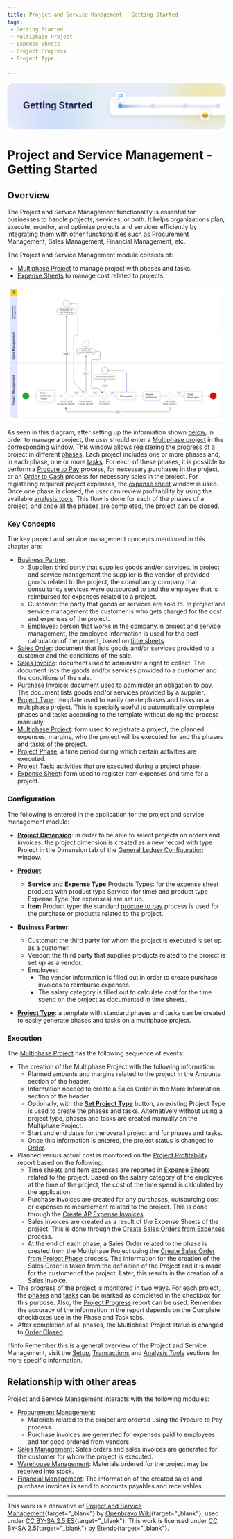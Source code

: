 ```yaml
---
title: Project and Service Management - Getting Started
tags: 
 - Getting Started
 - Multiphase Project
 - Expense Sheets
 - Project Progress
 - Project Type
 
---
```


![cover-getting-started.png](../../../../assets/getting-started/overview/cover-getting-started.png)
# Project and Service Management - Getting Started

## Overview

The Project and Service Management functionality is essential for businesses to handle projects, services, or both. It helps organizations plan, execute, monitor, and optimize projects and services efficiently by integrating them with other functionalities such as Procurement Management, Sales Management, Financial Management, etc.

The Project and Service Management module consists of:

- [Multiphase Project](../project-and-service-management/transactions.md#multiphase-project) to manage project with phases and tasks.
- [Expense Sheets](../project-and-service-management/transactions.md#expense-sheet) to manage cost related to projects.

![](../../../../assets/user-guide/etendo-classic/basic-features/project-and-services-management/getting-started/project-and-service-diagram.png)

As seen in this diagram, after setting up the information shown [below](#configuration), in order to manage a project, the user should enter a [Multiphase project](../project-and-service-management/transactions.md#multiphase-project) in the corresponding window. This window allows registering the progress of a project in different [phases](../project-and-service-management/transactions.md#project-phase-tab). Each project includes one or more phases and, in each phase, one or more [tasks](../project-and-service-management/transactions.md#project-task-subtab). For each of these phases, it is possible to perform a [Procure to Pay](../procurement-management/getting-started.md#procure-to-pay-business-flow) process, for necessary purchases in the project, or an [Order to Cash](../sales-management/getting-started.md#order-to-cash-business-flow) process  for necessary sales in the project. For registering required project expenses, the [expense sheet](../project-and-service-management/transactions.md#expense-sheet) window is used. Once one phase is closed, the user can review profitability by using the available [analysis tools](../project-and-service-management/analysis-tools.md). This flow is done for each of the phases of a project, and once all the phases are completed, the project can be [closed](../project-and-service-management/transactions.md#process-buttons).

### Key Concepts

The key project and service management concepts mentioned in this chapter are:

- [Business Partner](../master-data-management/master-data.md#business-partner):
    - Supplier: third party that supplies goods and/or services. In project and service management the supplier is the vendor of provided goods related to the project, the consultancy company that consultancy services were outsourced to and the employee that is reimbursed for expenses related to a project.
    - Customer: the party that goods or services are sold to. In project and service management the customer is who gets charged for the cost and expenses of the project.
    - Employee: person that works in the company.In project and service management, the employee information is used for the cost calculation of the project, based on [time sheets](../project-and-service-management/transactions.md#expense-sheet).
- [Sales Order](../sales-management/transactions.md#sales-order): document that lists goods and/or services provided to a customer and the conditions of the sale.
- [Sales Invoice](../sales-management/transactions.md#sales-invoice): document used to administer a right to collect. The document lists the goods and/or services provided to a customer and the conditions of the sale.
- [Purchase Invoice](../procurement-management/transactions.md#purchase-invoice): document used to administer an obligation to pay. The document lists goods and/or services provided by a supplier.
- [Project Type](../project-and-service-management/setup.md#project-type): template used to easily create phases and tasks on a multiphase project. This is specially useful to automatically complete phases and tasks according to the template without doing the process manually.
- [Multiphase Project](../project-and-service-management/transactions.md#multiphase-project): form used to registrate a project, the planned expenses, margins, who the project will be executed for and the phases and tasks of the project.
- [Project Phase](../project-and-service-management/transactions.md#project-phase-tab): a time period during which certain activities are executed.
- [Project Task](../project-and-service-management/transactions.md#project-task-subtab): activities that are executed during a project phase.
- [Expense Sheet](../project-and-service-management/transactions.md#expense-sheet): form used to register item expenses and time for a project.

### Configuration

The following is entered in the application for the project and service management module:

- [**Project Dimension**](../financial-management/accounting/setup.md#general-ledger-configuration#dimension): in order to be able to select projects on orders and invoices, the project dimension is created as a new record with type Project in the Dimension tab of the [General Ledger Configuration](../financial-management/accounting/setup.md#general-ledger-configuration) window.

- [**Product**](../master-data-management/master-data.md#product):
    - **Service** and **Expense Type** Products Types: for the expense sheet products with product type Service (for time) and product type Expense Type (for expenses) are set up.
    - **Item** Product type: the standard [procure to pay](../procurement-management/getting-started.md#procure-to-pay-business-flow) process is used for the purchase or products related to the project.

- [**Business Partner**](../master-data-management/master-data.md#business-partner):
    - Customer: the third party for whom the project is executed is set up as a customer.
    - Vendor: the third party that supplies products related to the project is set up as a vendor.
    - Employee:
        - The vendor information is filled out in order to create purchase invoices to reimburse expenses.
        - The salary category is filled out to calculate cost for the time spend on the project as documented in time sheets.

- [**Project Type**](../project-and-service-management/setup.md#project-type): a template with standard phases and tasks can be created to easily generate phases and tasks on a multiphase project.

### Execution

The [Multiphase Project](../project-and-service-management/transactions.md#multiphase-project) has the following sequence of events:

- The creation of the Multiphase Project with the following information:
    - Planned amounts and margins related to the project in the Amounts section of the header.
    - Information needed to create a Sales Order in the More Information section of the header.
    - Optionally, with the [**Set Project Type**](../project-and-service-management/transactions.md#process-buttons) button, an existing Project Type is used to create the phases and tasks. Alternatively without using a project type, phases and tasks are created manually on the Multiphase Project.
    - Start and end dates for the overall project and for phases and tasks.
    - Once this information is entered, the project status is changed to [Order](../project-and-service-management/transactions.md#process-buttons).
- Planned versus actual cost is monitored on the [Project Profitability](../project-and-service-management/analysis-tools.md#project-profitability) report based on the following:
    - Time sheets and item expenses are reported in [Expense Sheets](../project-and-service-management/transactions.md#expense-sheet) related to the project. Based on the salary category of the employee at the time of the project, the cost of the time spend is calculated by the application.
    - Purchase invoices are created for any purchases, outsourcing cost or expenses reimbursement related to the project. This is done through the [Create AP Expense Invoices](../project-and-service-management/transactions.md#create-ap-expense-invoices).
    - Sales invoices are created as a result of the Expense Sheets of the project. This is done through the [Create Sales Orders from Expenses](../project-and-service-management/transactions.md#create-sales-orders-from-expenses) process.
    - At the end of each phase, a Sales Order related to the phase is created from the Multiphase Project using the [Create Sales Order from Project Phase](../project-and-service-management/transactions.md#process-button) process. The information for the creation of the Sales Order is taken from the definition of the Project and it is made for the customer of the project. Later, this results in the creation of a Sales Invoice.
- The progress of the project is monitored in two ways. For each project, the [phases](../project-and-service-management/transactions.md#project-phase-tab) and [tasks](../project-and-service-management/transactions.md#project-task-subtab) can be marked as completed in the checkbox for this purpose. Also, the [Project Progress](../project-and-service-management/analysis-tools.md#project-progress) report can be used. Remember the accuracy of the information in the report depends on the Complete checkboxes use in the Phase and Task tabs.
- After completion of all phases, the Multiphase Project status is changed to [Order Closed](../project-and-service-management/transactions.md#process-buttons).

!!!info
    Remember this is a general overview of the Project and Service Management, visit the [Setup](../project-and-service-management/setup.md), [Transactions](../project-and-service-management/transactions.md) and [Analysis Tools](../project-and-service-management/analysis-tools.md) sections for more specific information.

## Relationship with other areas

Project and Service Management interacts with the following modules:

- [Procurement Management](../procurement-management/getting-started.md):
    - Materials related to the project are ordered using the Procure to Pay process.
    - Purchase invoices are generated for expenses paid to employees and for good ordered from vendors.
- [Sales Management](../sales-management/getting-started.md): Sales orders and sales invoices are generated for the customer for whom the project is executed.
- [Warehouse Management](../warehouse-management/getting-started.md): Materials ordered for the project may be received into stock.
- [Financial Management](../financial-management/getting-started.md): The information of the created sales and purchase invoices is send to accounts payables and receivables.

---

This work is a derivative of [Project and Service Management](https://wiki.openbravo.com/wiki/Project_and_Service_Management){target="\_blank"} by [Openbravo Wiki](http://wiki.openbravo.com/wiki/Welcome_to_Openbravo){target="\_blank"}, used under [CC BY-SA 2.5 ES](https://creativecommons.org/licenses/by-sa/2.5/es/){target="\_blank"}. This work is licensed under [CC BY-SA 2.5](https://creativecommons.org/licenses/by-sa/2.5/){target="\_blank"} by [Etendo](https://etendo.software){target="\_blank"}.